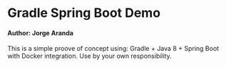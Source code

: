 
# Gradle Spring Boot Demo

#### Author: Jorge Aranda
This is a simple proove of concept using: Gradle + Java 8 + Spring Boot with 
Docker integration. Use by your own responsibility.
